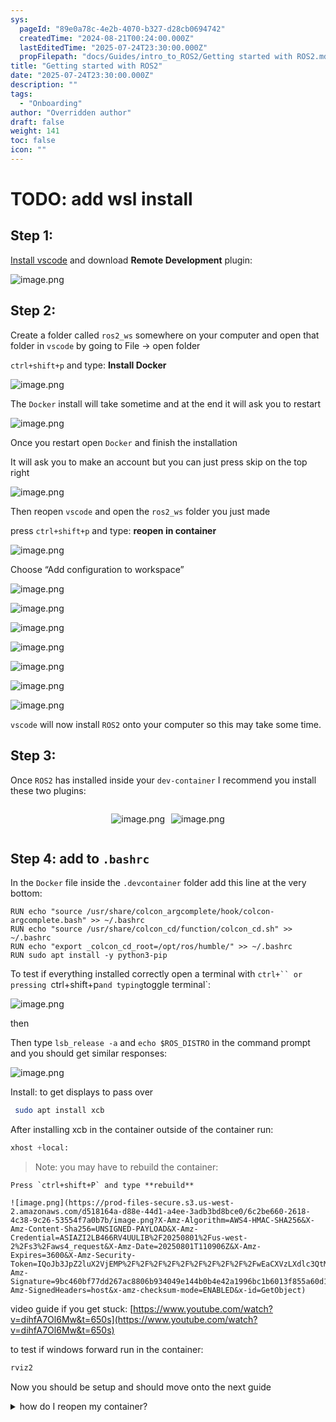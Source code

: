 ```yaml
---
sys:
  pageId: "89e0a78c-4e2b-4070-b327-d28cb0694742"
  createdTime: "2024-08-21T00:24:00.000Z"
  lastEditedTime: "2025-07-24T23:30:00.000Z"
  propFilepath: "docs/Guides/intro_to_ROS2/Getting started with ROS2.md"
title: "Getting started with ROS2"
date: "2025-07-24T23:30:00.000Z"
description: ""
tags:
  - "Onboarding"
author: "Overridden author"
draft: false
weight: 141
toc: false
icon: ""
---
```


# TODO: add wsl install

## Step 1:

[Install vscode](https://code.visualstudio.com/download) and download **Remote Development** plugin:

![image.png](https://prod-files-secure.s3.us-west-2.amazonaws.com/d518164a-d88e-44d1-a4ee-3adb3bd8bce0/efb52993-1881-4a40-b95e-6f020334f022/image.png?X-Amz-Algorithm=AWS4-HMAC-SHA256&X-Amz-Content-Sha256=UNSIGNED-PAYLOAD&X-Amz-Credential=ASIAZI2LB466RBX7P6YD%2F20250801%2Fus-west-2%2Fs3%2Faws4_request&X-Amz-Date=20250801T110858Z&X-Amz-Expires=3600&X-Amz-Security-Token=IQoJb3JpZ2luX2VjEMP%2F%2F%2F%2F%2F%2F%2F%2F%2F%2FwEaCXVzLXdlc3QtMiJHMEUCIQCxjn%2F7Ja08UZU7d56ErC1baHxUdIyiGDosCC%2Ftgb8prQIgKCndQ3anf1%2Fw1xbqgB0UlEYz%2FCUk7cab9ZVQkLF09kgqiAQI7P%2F%2F%2F%2F%2F%2F%2F%2F%2F%2FARAAGgw2Mzc0MjMxODM4MDUiDISViN3%2FWg6JtbeATCrcA7Wd8oNY9npCMtXzPQXYBMWZQKcC8IWaK7dnzwWOSSxjmaIt%2BJRbcpQ6hqjHFHqkiN%2B2rTEjghg3sfNz8DnxFBAIX3pxcU563j%2BPs8WfWpdY6j7aps%2BQfGS8ab3XNcTEHDnBvFqtvhd2WPtqYOJuXp5ws6L6XnyvbbyjK%2BpggaPGwSjHVrZlVDbMX9SqylvhmGYOw8YRhIZPotybnfYSomN5LeaQ6vw9cPiwkJhxMxaaGgqKxx8SPEoop6sqcprHjsERypWMafaC9bC8FJOBrEHdDzyRJVd399N8B3K%2FWyGXC0iNaaGEt4577Nx0SZ2MJMPGNsHfsjmfGOKcIFFt75uC4KtqfyaOejuBZZ335GAmL7OwaFR388QwPGcdpruOx0UdxYeno791trqLR6aIvY4XWtqfT8dKgCefwSpoXn3WteMF8d8RR3jdayU5yBV0yptpTn%2BsWW1OEEjoqkJxEwkEQkJkvt1UdqcswuP21DeU%2B%2BBWZ%2FjyyMb%2FldNRGHs0AjrJkf2aBzcosA5usE5hiUpyeZWqjv%2Fpk14s8dPwRTf9e4z6bZ4zPu4Fp9vzHO93qQkVFczHbKz%2F6A3UCxfPkfKdRaAoN5ayPhSRGtK00yXMZcGSMTWs4keAIsdkMIu2ssQGOqUBYNakQ77scVtxWbBUZspLW3Rct2ri%2BpnswC8xBocWXdLc4YmYB2Mw9DXb7vhkFInAFMPkNBpIYHlYe8b4bUaP%2FSB0j0I0c6xdBkRQAbuHoVowOHi8FpJsPC%2B5QtKVT3BQcgYApGjNqJ6iqwF0CbTN0nCrUl6qNVWZfWYoRibJsQTDci2Xscnrt3MO93nkAM7H3%2BzKXEcD8npOF3RrIL8uPBIK%2BbZK&X-Amz-Signature=972684e9569da1b8374c7f5d59f86869448792825d8ea6fd78f6d2f3edf8efcd&X-Amz-SignedHeaders=host&x-amz-checksum-mode=ENABLED&x-id=GetObject)

## Step 2:

Create a folder called `ros2_ws` somewhere on your computer and open that folder in `vscode` by going to File → open folder 

`ctrl+shift+p` and type: **Install Docker**

![image.png](https://prod-files-secure.s3.us-west-2.amazonaws.com/d518164a-d88e-44d1-a4ee-3adb3bd8bce0/2269dc0e-1cd5-47ff-bceb-c04ad9b2eab0/image.png?X-Amz-Algorithm=AWS4-HMAC-SHA256&X-Amz-Content-Sha256=UNSIGNED-PAYLOAD&X-Amz-Credential=ASIAZI2LB466RBX7P6YD%2F20250801%2Fus-west-2%2Fs3%2Faws4_request&X-Amz-Date=20250801T110858Z&X-Amz-Expires=3600&X-Amz-Security-Token=IQoJb3JpZ2luX2VjEMP%2F%2F%2F%2F%2F%2F%2F%2F%2F%2FwEaCXVzLXdlc3QtMiJHMEUCIQCxjn%2F7Ja08UZU7d56ErC1baHxUdIyiGDosCC%2Ftgb8prQIgKCndQ3anf1%2Fw1xbqgB0UlEYz%2FCUk7cab9ZVQkLF09kgqiAQI7P%2F%2F%2F%2F%2F%2F%2F%2F%2F%2FARAAGgw2Mzc0MjMxODM4MDUiDISViN3%2FWg6JtbeATCrcA7Wd8oNY9npCMtXzPQXYBMWZQKcC8IWaK7dnzwWOSSxjmaIt%2BJRbcpQ6hqjHFHqkiN%2B2rTEjghg3sfNz8DnxFBAIX3pxcU563j%2BPs8WfWpdY6j7aps%2BQfGS8ab3XNcTEHDnBvFqtvhd2WPtqYOJuXp5ws6L6XnyvbbyjK%2BpggaPGwSjHVrZlVDbMX9SqylvhmGYOw8YRhIZPotybnfYSomN5LeaQ6vw9cPiwkJhxMxaaGgqKxx8SPEoop6sqcprHjsERypWMafaC9bC8FJOBrEHdDzyRJVd399N8B3K%2FWyGXC0iNaaGEt4577Nx0SZ2MJMPGNsHfsjmfGOKcIFFt75uC4KtqfyaOejuBZZ335GAmL7OwaFR388QwPGcdpruOx0UdxYeno791trqLR6aIvY4XWtqfT8dKgCefwSpoXn3WteMF8d8RR3jdayU5yBV0yptpTn%2BsWW1OEEjoqkJxEwkEQkJkvt1UdqcswuP21DeU%2B%2BBWZ%2FjyyMb%2FldNRGHs0AjrJkf2aBzcosA5usE5hiUpyeZWqjv%2Fpk14s8dPwRTf9e4z6bZ4zPu4Fp9vzHO93qQkVFczHbKz%2F6A3UCxfPkfKdRaAoN5ayPhSRGtK00yXMZcGSMTWs4keAIsdkMIu2ssQGOqUBYNakQ77scVtxWbBUZspLW3Rct2ri%2BpnswC8xBocWXdLc4YmYB2Mw9DXb7vhkFInAFMPkNBpIYHlYe8b4bUaP%2FSB0j0I0c6xdBkRQAbuHoVowOHi8FpJsPC%2B5QtKVT3BQcgYApGjNqJ6iqwF0CbTN0nCrUl6qNVWZfWYoRibJsQTDci2Xscnrt3MO93nkAM7H3%2BzKXEcD8npOF3RrIL8uPBIK%2BbZK&X-Amz-Signature=7d912b7b36c14fe136a7632c28ca763504fb4275a0a36c0e30d2bffcff8f80b7&X-Amz-SignedHeaders=host&x-amz-checksum-mode=ENABLED&x-id=GetObject)

The `Docker` install will take sometime and at the end it will ask you to restart

![image.png](https://prod-files-secure.s3.us-west-2.amazonaws.com/d518164a-d88e-44d1-a4ee-3adb3bd8bce0/ed233f78-be33-4b1f-b89c-9c346c0e961e/image.png?X-Amz-Algorithm=AWS4-HMAC-SHA256&X-Amz-Content-Sha256=UNSIGNED-PAYLOAD&X-Amz-Credential=ASIAZI2LB466RBX7P6YD%2F20250801%2Fus-west-2%2Fs3%2Faws4_request&X-Amz-Date=20250801T110858Z&X-Amz-Expires=3600&X-Amz-Security-Token=IQoJb3JpZ2luX2VjEMP%2F%2F%2F%2F%2F%2F%2F%2F%2F%2FwEaCXVzLXdlc3QtMiJHMEUCIQCxjn%2F7Ja08UZU7d56ErC1baHxUdIyiGDosCC%2Ftgb8prQIgKCndQ3anf1%2Fw1xbqgB0UlEYz%2FCUk7cab9ZVQkLF09kgqiAQI7P%2F%2F%2F%2F%2F%2F%2F%2F%2F%2FARAAGgw2Mzc0MjMxODM4MDUiDISViN3%2FWg6JtbeATCrcA7Wd8oNY9npCMtXzPQXYBMWZQKcC8IWaK7dnzwWOSSxjmaIt%2BJRbcpQ6hqjHFHqkiN%2B2rTEjghg3sfNz8DnxFBAIX3pxcU563j%2BPs8WfWpdY6j7aps%2BQfGS8ab3XNcTEHDnBvFqtvhd2WPtqYOJuXp5ws6L6XnyvbbyjK%2BpggaPGwSjHVrZlVDbMX9SqylvhmGYOw8YRhIZPotybnfYSomN5LeaQ6vw9cPiwkJhxMxaaGgqKxx8SPEoop6sqcprHjsERypWMafaC9bC8FJOBrEHdDzyRJVd399N8B3K%2FWyGXC0iNaaGEt4577Nx0SZ2MJMPGNsHfsjmfGOKcIFFt75uC4KtqfyaOejuBZZ335GAmL7OwaFR388QwPGcdpruOx0UdxYeno791trqLR6aIvY4XWtqfT8dKgCefwSpoXn3WteMF8d8RR3jdayU5yBV0yptpTn%2BsWW1OEEjoqkJxEwkEQkJkvt1UdqcswuP21DeU%2B%2BBWZ%2FjyyMb%2FldNRGHs0AjrJkf2aBzcosA5usE5hiUpyeZWqjv%2Fpk14s8dPwRTf9e4z6bZ4zPu4Fp9vzHO93qQkVFczHbKz%2F6A3UCxfPkfKdRaAoN5ayPhSRGtK00yXMZcGSMTWs4keAIsdkMIu2ssQGOqUBYNakQ77scVtxWbBUZspLW3Rct2ri%2BpnswC8xBocWXdLc4YmYB2Mw9DXb7vhkFInAFMPkNBpIYHlYe8b4bUaP%2FSB0j0I0c6xdBkRQAbuHoVowOHi8FpJsPC%2B5QtKVT3BQcgYApGjNqJ6iqwF0CbTN0nCrUl6qNVWZfWYoRibJsQTDci2Xscnrt3MO93nkAM7H3%2BzKXEcD8npOF3RrIL8uPBIK%2BbZK&X-Amz-Signature=eff9d905bc2afd38000da245175d3da93cd62a2f2d162195bda00c80206cef7e&X-Amz-SignedHeaders=host&x-amz-checksum-mode=ENABLED&x-id=GetObject)

Once you restart open `Docker` and finish the installation

It will ask you to make an account but you can just press skip on the top right

![image.png](https://prod-files-secure.s3.us-west-2.amazonaws.com/d518164a-d88e-44d1-a4ee-3adb3bd8bce0/21010ad9-1659-4fd9-9f59-9932a09b2a3d/image.png?X-Amz-Algorithm=AWS4-HMAC-SHA256&X-Amz-Content-Sha256=UNSIGNED-PAYLOAD&X-Amz-Credential=ASIAZI2LB466RBX7P6YD%2F20250801%2Fus-west-2%2Fs3%2Faws4_request&X-Amz-Date=20250801T110858Z&X-Amz-Expires=3600&X-Amz-Security-Token=IQoJb3JpZ2luX2VjEMP%2F%2F%2F%2F%2F%2F%2F%2F%2F%2FwEaCXVzLXdlc3QtMiJHMEUCIQCxjn%2F7Ja08UZU7d56ErC1baHxUdIyiGDosCC%2Ftgb8prQIgKCndQ3anf1%2Fw1xbqgB0UlEYz%2FCUk7cab9ZVQkLF09kgqiAQI7P%2F%2F%2F%2F%2F%2F%2F%2F%2F%2FARAAGgw2Mzc0MjMxODM4MDUiDISViN3%2FWg6JtbeATCrcA7Wd8oNY9npCMtXzPQXYBMWZQKcC8IWaK7dnzwWOSSxjmaIt%2BJRbcpQ6hqjHFHqkiN%2B2rTEjghg3sfNz8DnxFBAIX3pxcU563j%2BPs8WfWpdY6j7aps%2BQfGS8ab3XNcTEHDnBvFqtvhd2WPtqYOJuXp5ws6L6XnyvbbyjK%2BpggaPGwSjHVrZlVDbMX9SqylvhmGYOw8YRhIZPotybnfYSomN5LeaQ6vw9cPiwkJhxMxaaGgqKxx8SPEoop6sqcprHjsERypWMafaC9bC8FJOBrEHdDzyRJVd399N8B3K%2FWyGXC0iNaaGEt4577Nx0SZ2MJMPGNsHfsjmfGOKcIFFt75uC4KtqfyaOejuBZZ335GAmL7OwaFR388QwPGcdpruOx0UdxYeno791trqLR6aIvY4XWtqfT8dKgCefwSpoXn3WteMF8d8RR3jdayU5yBV0yptpTn%2BsWW1OEEjoqkJxEwkEQkJkvt1UdqcswuP21DeU%2B%2BBWZ%2FjyyMb%2FldNRGHs0AjrJkf2aBzcosA5usE5hiUpyeZWqjv%2Fpk14s8dPwRTf9e4z6bZ4zPu4Fp9vzHO93qQkVFczHbKz%2F6A3UCxfPkfKdRaAoN5ayPhSRGtK00yXMZcGSMTWs4keAIsdkMIu2ssQGOqUBYNakQ77scVtxWbBUZspLW3Rct2ri%2BpnswC8xBocWXdLc4YmYB2Mw9DXb7vhkFInAFMPkNBpIYHlYe8b4bUaP%2FSB0j0I0c6xdBkRQAbuHoVowOHi8FpJsPC%2B5QtKVT3BQcgYApGjNqJ6iqwF0CbTN0nCrUl6qNVWZfWYoRibJsQTDci2Xscnrt3MO93nkAM7H3%2BzKXEcD8npOF3RrIL8uPBIK%2BbZK&X-Amz-Signature=0520d3a2d3a2778ff676109a0a7dc0917003bb02e691df22edd740bf4bdb1c60&X-Amz-SignedHeaders=host&x-amz-checksum-mode=ENABLED&x-id=GetObject)

Then reopen `vscode` and open the `ros2_ws` folder you just made

press `ctrl+shift+p` and type: **reopen in container**

![image.png](https://prod-files-secure.s3.us-west-2.amazonaws.com/d518164a-d88e-44d1-a4ee-3adb3bd8bce0/4e93b8c2-41ad-488c-8095-c74205196118/image.png?X-Amz-Algorithm=AWS4-HMAC-SHA256&X-Amz-Content-Sha256=UNSIGNED-PAYLOAD&X-Amz-Credential=ASIAZI2LB466RBX7P6YD%2F20250801%2Fus-west-2%2Fs3%2Faws4_request&X-Amz-Date=20250801T110858Z&X-Amz-Expires=3600&X-Amz-Security-Token=IQoJb3JpZ2luX2VjEMP%2F%2F%2F%2F%2F%2F%2F%2F%2F%2FwEaCXVzLXdlc3QtMiJHMEUCIQCxjn%2F7Ja08UZU7d56ErC1baHxUdIyiGDosCC%2Ftgb8prQIgKCndQ3anf1%2Fw1xbqgB0UlEYz%2FCUk7cab9ZVQkLF09kgqiAQI7P%2F%2F%2F%2F%2F%2F%2F%2F%2F%2FARAAGgw2Mzc0MjMxODM4MDUiDISViN3%2FWg6JtbeATCrcA7Wd8oNY9npCMtXzPQXYBMWZQKcC8IWaK7dnzwWOSSxjmaIt%2BJRbcpQ6hqjHFHqkiN%2B2rTEjghg3sfNz8DnxFBAIX3pxcU563j%2BPs8WfWpdY6j7aps%2BQfGS8ab3XNcTEHDnBvFqtvhd2WPtqYOJuXp5ws6L6XnyvbbyjK%2BpggaPGwSjHVrZlVDbMX9SqylvhmGYOw8YRhIZPotybnfYSomN5LeaQ6vw9cPiwkJhxMxaaGgqKxx8SPEoop6sqcprHjsERypWMafaC9bC8FJOBrEHdDzyRJVd399N8B3K%2FWyGXC0iNaaGEt4577Nx0SZ2MJMPGNsHfsjmfGOKcIFFt75uC4KtqfyaOejuBZZ335GAmL7OwaFR388QwPGcdpruOx0UdxYeno791trqLR6aIvY4XWtqfT8dKgCefwSpoXn3WteMF8d8RR3jdayU5yBV0yptpTn%2BsWW1OEEjoqkJxEwkEQkJkvt1UdqcswuP21DeU%2B%2BBWZ%2FjyyMb%2FldNRGHs0AjrJkf2aBzcosA5usE5hiUpyeZWqjv%2Fpk14s8dPwRTf9e4z6bZ4zPu4Fp9vzHO93qQkVFczHbKz%2F6A3UCxfPkfKdRaAoN5ayPhSRGtK00yXMZcGSMTWs4keAIsdkMIu2ssQGOqUBYNakQ77scVtxWbBUZspLW3Rct2ri%2BpnswC8xBocWXdLc4YmYB2Mw9DXb7vhkFInAFMPkNBpIYHlYe8b4bUaP%2FSB0j0I0c6xdBkRQAbuHoVowOHi8FpJsPC%2B5QtKVT3BQcgYApGjNqJ6iqwF0CbTN0nCrUl6qNVWZfWYoRibJsQTDci2Xscnrt3MO93nkAM7H3%2BzKXEcD8npOF3RrIL8uPBIK%2BbZK&X-Amz-Signature=48e5a70b24d98d10add2961f398f7ace13c64d905da3ff08a4dbcb3ac1d8a550&X-Amz-SignedHeaders=host&x-amz-checksum-mode=ENABLED&x-id=GetObject)

Choose “Add configuration to workspace”

![image.png](https://prod-files-secure.s3.us-west-2.amazonaws.com/d518164a-d88e-44d1-a4ee-3adb3bd8bce0/9560b282-5060-4989-ba37-97e7b2c22476/image.png?X-Amz-Algorithm=AWS4-HMAC-SHA256&X-Amz-Content-Sha256=UNSIGNED-PAYLOAD&X-Amz-Credential=ASIAZI2LB466RBX7P6YD%2F20250801%2Fus-west-2%2Fs3%2Faws4_request&X-Amz-Date=20250801T110858Z&X-Amz-Expires=3600&X-Amz-Security-Token=IQoJb3JpZ2luX2VjEMP%2F%2F%2F%2F%2F%2F%2F%2F%2F%2FwEaCXVzLXdlc3QtMiJHMEUCIQCxjn%2F7Ja08UZU7d56ErC1baHxUdIyiGDosCC%2Ftgb8prQIgKCndQ3anf1%2Fw1xbqgB0UlEYz%2FCUk7cab9ZVQkLF09kgqiAQI7P%2F%2F%2F%2F%2F%2F%2F%2F%2F%2FARAAGgw2Mzc0MjMxODM4MDUiDISViN3%2FWg6JtbeATCrcA7Wd8oNY9npCMtXzPQXYBMWZQKcC8IWaK7dnzwWOSSxjmaIt%2BJRbcpQ6hqjHFHqkiN%2B2rTEjghg3sfNz8DnxFBAIX3pxcU563j%2BPs8WfWpdY6j7aps%2BQfGS8ab3XNcTEHDnBvFqtvhd2WPtqYOJuXp5ws6L6XnyvbbyjK%2BpggaPGwSjHVrZlVDbMX9SqylvhmGYOw8YRhIZPotybnfYSomN5LeaQ6vw9cPiwkJhxMxaaGgqKxx8SPEoop6sqcprHjsERypWMafaC9bC8FJOBrEHdDzyRJVd399N8B3K%2FWyGXC0iNaaGEt4577Nx0SZ2MJMPGNsHfsjmfGOKcIFFt75uC4KtqfyaOejuBZZ335GAmL7OwaFR388QwPGcdpruOx0UdxYeno791trqLR6aIvY4XWtqfT8dKgCefwSpoXn3WteMF8d8RR3jdayU5yBV0yptpTn%2BsWW1OEEjoqkJxEwkEQkJkvt1UdqcswuP21DeU%2B%2BBWZ%2FjyyMb%2FldNRGHs0AjrJkf2aBzcosA5usE5hiUpyeZWqjv%2Fpk14s8dPwRTf9e4z6bZ4zPu4Fp9vzHO93qQkVFczHbKz%2F6A3UCxfPkfKdRaAoN5ayPhSRGtK00yXMZcGSMTWs4keAIsdkMIu2ssQGOqUBYNakQ77scVtxWbBUZspLW3Rct2ri%2BpnswC8xBocWXdLc4YmYB2Mw9DXb7vhkFInAFMPkNBpIYHlYe8b4bUaP%2FSB0j0I0c6xdBkRQAbuHoVowOHi8FpJsPC%2B5QtKVT3BQcgYApGjNqJ6iqwF0CbTN0nCrUl6qNVWZfWYoRibJsQTDci2Xscnrt3MO93nkAM7H3%2BzKXEcD8npOF3RrIL8uPBIK%2BbZK&X-Amz-Signature=e76219ee38a2da94e6e5b5e940cdf3bf83323ab7364c4a122b6efbec5b5637b6&X-Amz-SignedHeaders=host&x-amz-checksum-mode=ENABLED&x-id=GetObject)

![image.png](https://prod-files-secure.s3.us-west-2.amazonaws.com/d518164a-d88e-44d1-a4ee-3adb3bd8bce0/2ee63f81-886b-48e8-a553-dc6e5eac99e4/image.png?X-Amz-Algorithm=AWS4-HMAC-SHA256&X-Amz-Content-Sha256=UNSIGNED-PAYLOAD&X-Amz-Credential=ASIAZI2LB466RBX7P6YD%2F20250801%2Fus-west-2%2Fs3%2Faws4_request&X-Amz-Date=20250801T110858Z&X-Amz-Expires=3600&X-Amz-Security-Token=IQoJb3JpZ2luX2VjEMP%2F%2F%2F%2F%2F%2F%2F%2F%2F%2FwEaCXVzLXdlc3QtMiJHMEUCIQCxjn%2F7Ja08UZU7d56ErC1baHxUdIyiGDosCC%2Ftgb8prQIgKCndQ3anf1%2Fw1xbqgB0UlEYz%2FCUk7cab9ZVQkLF09kgqiAQI7P%2F%2F%2F%2F%2F%2F%2F%2F%2F%2FARAAGgw2Mzc0MjMxODM4MDUiDISViN3%2FWg6JtbeATCrcA7Wd8oNY9npCMtXzPQXYBMWZQKcC8IWaK7dnzwWOSSxjmaIt%2BJRbcpQ6hqjHFHqkiN%2B2rTEjghg3sfNz8DnxFBAIX3pxcU563j%2BPs8WfWpdY6j7aps%2BQfGS8ab3XNcTEHDnBvFqtvhd2WPtqYOJuXp5ws6L6XnyvbbyjK%2BpggaPGwSjHVrZlVDbMX9SqylvhmGYOw8YRhIZPotybnfYSomN5LeaQ6vw9cPiwkJhxMxaaGgqKxx8SPEoop6sqcprHjsERypWMafaC9bC8FJOBrEHdDzyRJVd399N8B3K%2FWyGXC0iNaaGEt4577Nx0SZ2MJMPGNsHfsjmfGOKcIFFt75uC4KtqfyaOejuBZZ335GAmL7OwaFR388QwPGcdpruOx0UdxYeno791trqLR6aIvY4XWtqfT8dKgCefwSpoXn3WteMF8d8RR3jdayU5yBV0yptpTn%2BsWW1OEEjoqkJxEwkEQkJkvt1UdqcswuP21DeU%2B%2BBWZ%2FjyyMb%2FldNRGHs0AjrJkf2aBzcosA5usE5hiUpyeZWqjv%2Fpk14s8dPwRTf9e4z6bZ4zPu4Fp9vzHO93qQkVFczHbKz%2F6A3UCxfPkfKdRaAoN5ayPhSRGtK00yXMZcGSMTWs4keAIsdkMIu2ssQGOqUBYNakQ77scVtxWbBUZspLW3Rct2ri%2BpnswC8xBocWXdLc4YmYB2Mw9DXb7vhkFInAFMPkNBpIYHlYe8b4bUaP%2FSB0j0I0c6xdBkRQAbuHoVowOHi8FpJsPC%2B5QtKVT3BQcgYApGjNqJ6iqwF0CbTN0nCrUl6qNVWZfWYoRibJsQTDci2Xscnrt3MO93nkAM7H3%2BzKXEcD8npOF3RrIL8uPBIK%2BbZK&X-Amz-Signature=18981a877e2fa6dc1b2ec890eb38f36a271e70e45815f0e598ac6ba7c00052fa&X-Amz-SignedHeaders=host&x-amz-checksum-mode=ENABLED&x-id=GetObject)

![image.png](https://prod-files-secure.s3.us-west-2.amazonaws.com/d518164a-d88e-44d1-a4ee-3adb3bd8bce0/e0fd626c-c8b6-4b2c-95d1-fa4c26514504/image.png?X-Amz-Algorithm=AWS4-HMAC-SHA256&X-Amz-Content-Sha256=UNSIGNED-PAYLOAD&X-Amz-Credential=ASIAZI2LB466RBX7P6YD%2F20250801%2Fus-west-2%2Fs3%2Faws4_request&X-Amz-Date=20250801T110858Z&X-Amz-Expires=3600&X-Amz-Security-Token=IQoJb3JpZ2luX2VjEMP%2F%2F%2F%2F%2F%2F%2F%2F%2F%2FwEaCXVzLXdlc3QtMiJHMEUCIQCxjn%2F7Ja08UZU7d56ErC1baHxUdIyiGDosCC%2Ftgb8prQIgKCndQ3anf1%2Fw1xbqgB0UlEYz%2FCUk7cab9ZVQkLF09kgqiAQI7P%2F%2F%2F%2F%2F%2F%2F%2F%2F%2FARAAGgw2Mzc0MjMxODM4MDUiDISViN3%2FWg6JtbeATCrcA7Wd8oNY9npCMtXzPQXYBMWZQKcC8IWaK7dnzwWOSSxjmaIt%2BJRbcpQ6hqjHFHqkiN%2B2rTEjghg3sfNz8DnxFBAIX3pxcU563j%2BPs8WfWpdY6j7aps%2BQfGS8ab3XNcTEHDnBvFqtvhd2WPtqYOJuXp5ws6L6XnyvbbyjK%2BpggaPGwSjHVrZlVDbMX9SqylvhmGYOw8YRhIZPotybnfYSomN5LeaQ6vw9cPiwkJhxMxaaGgqKxx8SPEoop6sqcprHjsERypWMafaC9bC8FJOBrEHdDzyRJVd399N8B3K%2FWyGXC0iNaaGEt4577Nx0SZ2MJMPGNsHfsjmfGOKcIFFt75uC4KtqfyaOejuBZZ335GAmL7OwaFR388QwPGcdpruOx0UdxYeno791trqLR6aIvY4XWtqfT8dKgCefwSpoXn3WteMF8d8RR3jdayU5yBV0yptpTn%2BsWW1OEEjoqkJxEwkEQkJkvt1UdqcswuP21DeU%2B%2BBWZ%2FjyyMb%2FldNRGHs0AjrJkf2aBzcosA5usE5hiUpyeZWqjv%2Fpk14s8dPwRTf9e4z6bZ4zPu4Fp9vzHO93qQkVFczHbKz%2F6A3UCxfPkfKdRaAoN5ayPhSRGtK00yXMZcGSMTWs4keAIsdkMIu2ssQGOqUBYNakQ77scVtxWbBUZspLW3Rct2ri%2BpnswC8xBocWXdLc4YmYB2Mw9DXb7vhkFInAFMPkNBpIYHlYe8b4bUaP%2FSB0j0I0c6xdBkRQAbuHoVowOHi8FpJsPC%2B5QtKVT3BQcgYApGjNqJ6iqwF0CbTN0nCrUl6qNVWZfWYoRibJsQTDci2Xscnrt3MO93nkAM7H3%2BzKXEcD8npOF3RrIL8uPBIK%2BbZK&X-Amz-Signature=06cbc2986a6c562402b3c5a29e3d61047a534827324b7f3f3bc35aefdafa3c56&X-Amz-SignedHeaders=host&x-amz-checksum-mode=ENABLED&x-id=GetObject)

![image.png](https://prod-files-secure.s3.us-west-2.amazonaws.com/d518164a-d88e-44d1-a4ee-3adb3bd8bce0/a2e13f50-d2ab-4719-a4c2-7ced634bfc9d/image.png?X-Amz-Algorithm=AWS4-HMAC-SHA256&X-Amz-Content-Sha256=UNSIGNED-PAYLOAD&X-Amz-Credential=ASIAZI2LB466RBX7P6YD%2F20250801%2Fus-west-2%2Fs3%2Faws4_request&X-Amz-Date=20250801T110858Z&X-Amz-Expires=3600&X-Amz-Security-Token=IQoJb3JpZ2luX2VjEMP%2F%2F%2F%2F%2F%2F%2F%2F%2F%2FwEaCXVzLXdlc3QtMiJHMEUCIQCxjn%2F7Ja08UZU7d56ErC1baHxUdIyiGDosCC%2Ftgb8prQIgKCndQ3anf1%2Fw1xbqgB0UlEYz%2FCUk7cab9ZVQkLF09kgqiAQI7P%2F%2F%2F%2F%2F%2F%2F%2F%2F%2FARAAGgw2Mzc0MjMxODM4MDUiDISViN3%2FWg6JtbeATCrcA7Wd8oNY9npCMtXzPQXYBMWZQKcC8IWaK7dnzwWOSSxjmaIt%2BJRbcpQ6hqjHFHqkiN%2B2rTEjghg3sfNz8DnxFBAIX3pxcU563j%2BPs8WfWpdY6j7aps%2BQfGS8ab3XNcTEHDnBvFqtvhd2WPtqYOJuXp5ws6L6XnyvbbyjK%2BpggaPGwSjHVrZlVDbMX9SqylvhmGYOw8YRhIZPotybnfYSomN5LeaQ6vw9cPiwkJhxMxaaGgqKxx8SPEoop6sqcprHjsERypWMafaC9bC8FJOBrEHdDzyRJVd399N8B3K%2FWyGXC0iNaaGEt4577Nx0SZ2MJMPGNsHfsjmfGOKcIFFt75uC4KtqfyaOejuBZZ335GAmL7OwaFR388QwPGcdpruOx0UdxYeno791trqLR6aIvY4XWtqfT8dKgCefwSpoXn3WteMF8d8RR3jdayU5yBV0yptpTn%2BsWW1OEEjoqkJxEwkEQkJkvt1UdqcswuP21DeU%2B%2BBWZ%2FjyyMb%2FldNRGHs0AjrJkf2aBzcosA5usE5hiUpyeZWqjv%2Fpk14s8dPwRTf9e4z6bZ4zPu4Fp9vzHO93qQkVFczHbKz%2F6A3UCxfPkfKdRaAoN5ayPhSRGtK00yXMZcGSMTWs4keAIsdkMIu2ssQGOqUBYNakQ77scVtxWbBUZspLW3Rct2ri%2BpnswC8xBocWXdLc4YmYB2Mw9DXb7vhkFInAFMPkNBpIYHlYe8b4bUaP%2FSB0j0I0c6xdBkRQAbuHoVowOHi8FpJsPC%2B5QtKVT3BQcgYApGjNqJ6iqwF0CbTN0nCrUl6qNVWZfWYoRibJsQTDci2Xscnrt3MO93nkAM7H3%2BzKXEcD8npOF3RrIL8uPBIK%2BbZK&X-Amz-Signature=99194132378f9a3f5b69fec9fa46b1478d441b96958fc6fa2109c29183a82d91&X-Amz-SignedHeaders=host&x-amz-checksum-mode=ENABLED&x-id=GetObject)

![image.png](https://prod-files-secure.s3.us-west-2.amazonaws.com/d518164a-d88e-44d1-a4ee-3adb3bd8bce0/6cc478ad-aaba-4bf7-9fcc-403277ab896c/image.png?X-Amz-Algorithm=AWS4-HMAC-SHA256&X-Amz-Content-Sha256=UNSIGNED-PAYLOAD&X-Amz-Credential=ASIAZI2LB466RBX7P6YD%2F20250801%2Fus-west-2%2Fs3%2Faws4_request&X-Amz-Date=20250801T110858Z&X-Amz-Expires=3600&X-Amz-Security-Token=IQoJb3JpZ2luX2VjEMP%2F%2F%2F%2F%2F%2F%2F%2F%2F%2FwEaCXVzLXdlc3QtMiJHMEUCIQCxjn%2F7Ja08UZU7d56ErC1baHxUdIyiGDosCC%2Ftgb8prQIgKCndQ3anf1%2Fw1xbqgB0UlEYz%2FCUk7cab9ZVQkLF09kgqiAQI7P%2F%2F%2F%2F%2F%2F%2F%2F%2F%2FARAAGgw2Mzc0MjMxODM4MDUiDISViN3%2FWg6JtbeATCrcA7Wd8oNY9npCMtXzPQXYBMWZQKcC8IWaK7dnzwWOSSxjmaIt%2BJRbcpQ6hqjHFHqkiN%2B2rTEjghg3sfNz8DnxFBAIX3pxcU563j%2BPs8WfWpdY6j7aps%2BQfGS8ab3XNcTEHDnBvFqtvhd2WPtqYOJuXp5ws6L6XnyvbbyjK%2BpggaPGwSjHVrZlVDbMX9SqylvhmGYOw8YRhIZPotybnfYSomN5LeaQ6vw9cPiwkJhxMxaaGgqKxx8SPEoop6sqcprHjsERypWMafaC9bC8FJOBrEHdDzyRJVd399N8B3K%2FWyGXC0iNaaGEt4577Nx0SZ2MJMPGNsHfsjmfGOKcIFFt75uC4KtqfyaOejuBZZ335GAmL7OwaFR388QwPGcdpruOx0UdxYeno791trqLR6aIvY4XWtqfT8dKgCefwSpoXn3WteMF8d8RR3jdayU5yBV0yptpTn%2BsWW1OEEjoqkJxEwkEQkJkvt1UdqcswuP21DeU%2B%2BBWZ%2FjyyMb%2FldNRGHs0AjrJkf2aBzcosA5usE5hiUpyeZWqjv%2Fpk14s8dPwRTf9e4z6bZ4zPu4Fp9vzHO93qQkVFczHbKz%2F6A3UCxfPkfKdRaAoN5ayPhSRGtK00yXMZcGSMTWs4keAIsdkMIu2ssQGOqUBYNakQ77scVtxWbBUZspLW3Rct2ri%2BpnswC8xBocWXdLc4YmYB2Mw9DXb7vhkFInAFMPkNBpIYHlYe8b4bUaP%2FSB0j0I0c6xdBkRQAbuHoVowOHi8FpJsPC%2B5QtKVT3BQcgYApGjNqJ6iqwF0CbTN0nCrUl6qNVWZfWYoRibJsQTDci2Xscnrt3MO93nkAM7H3%2BzKXEcD8npOF3RrIL8uPBIK%2BbZK&X-Amz-Signature=1d5abc267adc84b418a4fc793299aa3fe2941d2c6e9e8cf461e3dbfb9a03340f&X-Amz-SignedHeaders=host&x-amz-checksum-mode=ENABLED&x-id=GetObject)

![image.png](https://prod-files-secure.s3.us-west-2.amazonaws.com/d518164a-d88e-44d1-a4ee-3adb3bd8bce0/53255b28-f75e-430f-b9e3-c0ac8577e42b/image.png?X-Amz-Algorithm=AWS4-HMAC-SHA256&X-Amz-Content-Sha256=UNSIGNED-PAYLOAD&X-Amz-Credential=ASIAZI2LB466RBX7P6YD%2F20250801%2Fus-west-2%2Fs3%2Faws4_request&X-Amz-Date=20250801T110858Z&X-Amz-Expires=3600&X-Amz-Security-Token=IQoJb3JpZ2luX2VjEMP%2F%2F%2F%2F%2F%2F%2F%2F%2F%2FwEaCXVzLXdlc3QtMiJHMEUCIQCxjn%2F7Ja08UZU7d56ErC1baHxUdIyiGDosCC%2Ftgb8prQIgKCndQ3anf1%2Fw1xbqgB0UlEYz%2FCUk7cab9ZVQkLF09kgqiAQI7P%2F%2F%2F%2F%2F%2F%2F%2F%2F%2FARAAGgw2Mzc0MjMxODM4MDUiDISViN3%2FWg6JtbeATCrcA7Wd8oNY9npCMtXzPQXYBMWZQKcC8IWaK7dnzwWOSSxjmaIt%2BJRbcpQ6hqjHFHqkiN%2B2rTEjghg3sfNz8DnxFBAIX3pxcU563j%2BPs8WfWpdY6j7aps%2BQfGS8ab3XNcTEHDnBvFqtvhd2WPtqYOJuXp5ws6L6XnyvbbyjK%2BpggaPGwSjHVrZlVDbMX9SqylvhmGYOw8YRhIZPotybnfYSomN5LeaQ6vw9cPiwkJhxMxaaGgqKxx8SPEoop6sqcprHjsERypWMafaC9bC8FJOBrEHdDzyRJVd399N8B3K%2FWyGXC0iNaaGEt4577Nx0SZ2MJMPGNsHfsjmfGOKcIFFt75uC4KtqfyaOejuBZZ335GAmL7OwaFR388QwPGcdpruOx0UdxYeno791trqLR6aIvY4XWtqfT8dKgCefwSpoXn3WteMF8d8RR3jdayU5yBV0yptpTn%2BsWW1OEEjoqkJxEwkEQkJkvt1UdqcswuP21DeU%2B%2BBWZ%2FjyyMb%2FldNRGHs0AjrJkf2aBzcosA5usE5hiUpyeZWqjv%2Fpk14s8dPwRTf9e4z6bZ4zPu4Fp9vzHO93qQkVFczHbKz%2F6A3UCxfPkfKdRaAoN5ayPhSRGtK00yXMZcGSMTWs4keAIsdkMIu2ssQGOqUBYNakQ77scVtxWbBUZspLW3Rct2ri%2BpnswC8xBocWXdLc4YmYB2Mw9DXb7vhkFInAFMPkNBpIYHlYe8b4bUaP%2FSB0j0I0c6xdBkRQAbuHoVowOHi8FpJsPC%2B5QtKVT3BQcgYApGjNqJ6iqwF0CbTN0nCrUl6qNVWZfWYoRibJsQTDci2Xscnrt3MO93nkAM7H3%2BzKXEcD8npOF3RrIL8uPBIK%2BbZK&X-Amz-Signature=a1059503a6bb866430f8bec38fe3ffafcf66e8f8c4bd17534d22dddc8ca2042c&X-Amz-SignedHeaders=host&x-amz-checksum-mode=ENABLED&x-id=GetObject)

![image.png](https://prod-files-secure.s3.us-west-2.amazonaws.com/d518164a-d88e-44d1-a4ee-3adb3bd8bce0/7c562767-5af9-4ffb-97d1-327bcdf4ee00/image.png?X-Amz-Algorithm=AWS4-HMAC-SHA256&X-Amz-Content-Sha256=UNSIGNED-PAYLOAD&X-Amz-Credential=ASIAZI2LB466RBX7P6YD%2F20250801%2Fus-west-2%2Fs3%2Faws4_request&X-Amz-Date=20250801T110858Z&X-Amz-Expires=3600&X-Amz-Security-Token=IQoJb3JpZ2luX2VjEMP%2F%2F%2F%2F%2F%2F%2F%2F%2F%2FwEaCXVzLXdlc3QtMiJHMEUCIQCxjn%2F7Ja08UZU7d56ErC1baHxUdIyiGDosCC%2Ftgb8prQIgKCndQ3anf1%2Fw1xbqgB0UlEYz%2FCUk7cab9ZVQkLF09kgqiAQI7P%2F%2F%2F%2F%2F%2F%2F%2F%2F%2FARAAGgw2Mzc0MjMxODM4MDUiDISViN3%2FWg6JtbeATCrcA7Wd8oNY9npCMtXzPQXYBMWZQKcC8IWaK7dnzwWOSSxjmaIt%2BJRbcpQ6hqjHFHqkiN%2B2rTEjghg3sfNz8DnxFBAIX3pxcU563j%2BPs8WfWpdY6j7aps%2BQfGS8ab3XNcTEHDnBvFqtvhd2WPtqYOJuXp5ws6L6XnyvbbyjK%2BpggaPGwSjHVrZlVDbMX9SqylvhmGYOw8YRhIZPotybnfYSomN5LeaQ6vw9cPiwkJhxMxaaGgqKxx8SPEoop6sqcprHjsERypWMafaC9bC8FJOBrEHdDzyRJVd399N8B3K%2FWyGXC0iNaaGEt4577Nx0SZ2MJMPGNsHfsjmfGOKcIFFt75uC4KtqfyaOejuBZZ335GAmL7OwaFR388QwPGcdpruOx0UdxYeno791trqLR6aIvY4XWtqfT8dKgCefwSpoXn3WteMF8d8RR3jdayU5yBV0yptpTn%2BsWW1OEEjoqkJxEwkEQkJkvt1UdqcswuP21DeU%2B%2BBWZ%2FjyyMb%2FldNRGHs0AjrJkf2aBzcosA5usE5hiUpyeZWqjv%2Fpk14s8dPwRTf9e4z6bZ4zPu4Fp9vzHO93qQkVFczHbKz%2F6A3UCxfPkfKdRaAoN5ayPhSRGtK00yXMZcGSMTWs4keAIsdkMIu2ssQGOqUBYNakQ77scVtxWbBUZspLW3Rct2ri%2BpnswC8xBocWXdLc4YmYB2Mw9DXb7vhkFInAFMPkNBpIYHlYe8b4bUaP%2FSB0j0I0c6xdBkRQAbuHoVowOHi8FpJsPC%2B5QtKVT3BQcgYApGjNqJ6iqwF0CbTN0nCrUl6qNVWZfWYoRibJsQTDci2Xscnrt3MO93nkAM7H3%2BzKXEcD8npOF3RrIL8uPBIK%2BbZK&X-Amz-Signature=58cd4f00ffc96788946bc1f6712601296f9ee285a86147846cbed89e6789f097&X-Amz-SignedHeaders=host&x-amz-checksum-mode=ENABLED&x-id=GetObject)

`vscode` will now install `ROS2` onto your computer so this may take some time.

## Step 3:

Once `ROS2` has installed inside your `dev-container` I recommend you install these two plugins:

<div style="display: flex;flex-direction: row; column-gap:10px; max-width: 630px;justify-content: center;">
<div>

![image.png](https://prod-files-secure.s3.us-west-2.amazonaws.com/d518164a-d88e-44d1-a4ee-3adb3bd8bce0/3fc3d550-5a54-4ba1-ba6b-faa01cdb7369/image.png?X-Amz-Algorithm=AWS4-HMAC-SHA256&X-Amz-Content-Sha256=UNSIGNED-PAYLOAD&X-Amz-Credential=ASIAZI2LB466TXLJJK5N%2F20250801%2Fus-west-2%2Fs3%2Faws4_request&X-Amz-Date=20250801T110904Z&X-Amz-Expires=3600&X-Amz-Security-Token=IQoJb3JpZ2luX2VjEMP%2F%2F%2F%2F%2F%2F%2F%2F%2F%2FwEaCXVzLXdlc3QtMiJHMEUCIAI1rfvbuLQm872Hi0gQLchl3%2FliZh7oBnl6zsx4yrHEAiEA8wlA2lzpsiQ4LpqDGeiln1BXBQ%2B%2BEO1t3ote3yZlTU4qiAQI7P%2F%2F%2F%2F%2F%2F%2F%2F%2F%2FARAAGgw2Mzc0MjMxODM4MDUiDFlH31RtC3y21tUfByrcA4nHxmbGDEApzIos%2FpK0eBfu0wmceTDGKoxuXRMpe0AZrFHdvLAkBUwdVcr3WzKdSqcIY8BFyqOLHFfyNNSRogN%2Fmj74X5hgzwI%2B7Y6l9kSSdaV0mYaA64liVARDGwcxfwcuEKX8OkzNWyoix%2B8sb3bOq0t61MR4AIeiQVjzRKw1izmoCWCiYPmEYUt3D44Qckdsuj2BpJP7FTXhZOajl1BC2nCfLDjAe%2BdTqAEbE0EoqWq2oOKU4DiuqbxWwx8cF5K%2B0iAQ2TQmvvaCxQNSTW98ZFdiLJPa07u6SdI60osUulpcQ0nKysklsUq7%2FAc8ysqyiyQTpTaW0L7ULMZrB0wG9Idxdf7R81nNPfQn8jbYYEE84w1UWb6gOB%2F%2F5P82UO2t5Nh%2FlwyjYRNi5OwbB%2F4ziNvvYL2q26ZTqZPJAgRUU9w3m7oWuCIYy1sGVnnHVPTkRAaPWZZAQnh0rfAEnjIcFtFYqjmbM8YQwa7JCRDM4VqIKqTj3VufTwJkdebDCNEm9cTpooTXMt76nbc4N3%2BPxU81XtJj2oKJBsXNIB5BL%2Bc4OJ3Vh82T%2BJbqQtUsZyNTO8Mnggej8E7TEGa7HzqIV0q1fFr0TYbrP2pf8KhSGWmGm01ON5i9eJ%2FNMIO2ssQGOqUBimEzEZRwdeAdD6%2FiaEBvuuX59qmqWNpZxarxLSjFQtkkOnYNJ%2BG2UOwb5XmRujedXptrkVQWo9m1mYKoJmbMDZGXIUIoF2QDEDsH%2BDU6C99CRMUVZHHdcFua%2FAK4U%2BVR6jCxvgWKUyrEEuewnCoFxjAGfO6EsaHxJ5X7imATJW5qOk0av2WDL%2B2aLwuOdmQ4C9Mrmpf4JnuUHKfSt%2BT13f0M4UPF&X-Amz-Signature=a142b1023eb535bd798604684fc34397659e680bb89459e3b28d1f5b7747454f&X-Amz-SignedHeaders=host&x-amz-checksum-mode=ENABLED&x-id=GetObject)

</div>
<div>

![image.png](https://prod-files-secure.s3.us-west-2.amazonaws.com/d518164a-d88e-44d1-a4ee-3adb3bd8bce0/d994cc66-13c2-4093-a5a3-f84cf4601a82/image.png?X-Amz-Algorithm=AWS4-HMAC-SHA256&X-Amz-Content-Sha256=UNSIGNED-PAYLOAD&X-Amz-Credential=ASIAZI2LB466X5F5OH76%2F20250801%2Fus-west-2%2Fs3%2Faws4_request&X-Amz-Date=20250801T110905Z&X-Amz-Expires=3600&X-Amz-Security-Token=IQoJb3JpZ2luX2VjEMP%2F%2F%2F%2F%2F%2F%2F%2F%2F%2FwEaCXVzLXdlc3QtMiJHMEUCIQCQZyohku27WBJWvUdlCw4WLBw2o1cdZX8hhx3IvAzAZwIgd9z5GOqxmJLuhoJxFLPsF6O7Af37LsHYR0y5yy3ldQ4qiAQI7P%2F%2F%2F%2F%2F%2F%2F%2F%2F%2FARAAGgw2Mzc0MjMxODM4MDUiDCL%2B4Zo7Q5Ubiz%2FLjSrcA1PGgg0Y5rzxOC4FR5vT4Qir2sMpvNF%2FK7mRRm%2BBC4Y1dS9WugE5yY%2Fi%2FTEu3ulJVkH6eW2B1tvFn3HYFmn1U5dDzNSg8FYNFwiRZvAvnnx284BsOW0Y7nY9Y3OE3hq0FZuurBY3vh0ejTISR9YRGM6KwU599o8aOomZyghlUrVerpaNg6M6rDlPbnMZJL4ARCsht82HdPpG43J6zGFNaq0xzU%2FImHblMDLcFNgPZz52T5QR%2F5urwf%2FnHHA0moHYK7fMrWfltB6lzqrSIkT7%2FgASZ3GFaN31rzfwtv6q3%2Be%2Bz6%2FYEezFfg7C%2FNFbAVPKH97dDhcdcrRjoPSqb%2B3Q%2BJLE%2FNJEajXL7apCprI5W3f9T%2Fyr7%2BVbrURyEANmy947wzUD9vsmbLiLQtFOoJmCujSY3NB%2BduGFajMLMcGkXWmlmzXsH3VeyHSV%2B7%2B13afq4N8jfyFsHjBdDI8Ttq6qsggyTTPyc%2BCiOZJeuKfCU6SKMF1G8pR94RS%2FsulNUIUiKkaS8rm3qAOPjgtytTQ3C%2F1TzgCmysS7Ffr1ym98P87L9GsfQ0DppfRbvksNwNYZAZK%2BRfDRuLN%2F4pklOyB6nxM21ndE4tRZZsWhz3OQaxiAH8c557ZmhGLLUVt4MIW2ssQGOqUBOfHUUuoyORA3a99GmuHuPtLnqpIr1c4P6hWsOwOlOAlXNIkRYv59ooLI57N9lMmu%2Bp8TUU9ivnLcF16VEXFrinr%2B0y8LfHZ02ItXrdUMmm9oBRshUNsiNtngNVVFCcILR4%2FYqt8u2w2%2B%2FYe9Bk3AfTJSlmm5%2BUxw%2FvLdftD5Y35ad7kjqsN%2FwviVxLXxwLhZ1WxiJY%2Fb3ALz31KMuqiM1yBFHu5b&X-Amz-Signature=2a0a9819149e51f6fd9b0ab9184e3b2e171634fab40f38bb4afcdbb057d43726&X-Amz-SignedHeaders=host&x-amz-checksum-mode=ENABLED&x-id=GetObject)

</div>
</div>

## Step 4: add to `.bashrc`

In the `Docker` file inside the `.devcontainer` folder add this line at the very bottom: 

```docker
RUN echo "source /usr/share/colcon_argcomplete/hook/colcon-argcomplete.bash" >> ~/.bashrc
RUN echo "source /usr/share/colcon_cd/function/colcon_cd.sh" >> ~/.bashrc
RUN echo "export _colcon_cd_root=/opt/ros/humble/" >> ~/.bashrc
RUN sudo apt install -y python3-pip 
```

To test if everything installed correctly open a terminal with `ctrl+`` or pressing `ctrl+shift+p` and typing `toggle terminal`:

![image.png](https://prod-files-secure.s3.us-west-2.amazonaws.com/d518164a-d88e-44d1-a4ee-3adb3bd8bce0/6a4943d8-b04e-4c02-9a58-775f3384d1a5/image.png?X-Amz-Algorithm=AWS4-HMAC-SHA256&X-Amz-Content-Sha256=UNSIGNED-PAYLOAD&X-Amz-Credential=ASIAZI2LB466RBX7P6YD%2F20250801%2Fus-west-2%2Fs3%2Faws4_request&X-Amz-Date=20250801T110859Z&X-Amz-Expires=3600&X-Amz-Security-Token=IQoJb3JpZ2luX2VjEMP%2F%2F%2F%2F%2F%2F%2F%2F%2F%2FwEaCXVzLXdlc3QtMiJHMEUCIQCxjn%2F7Ja08UZU7d56ErC1baHxUdIyiGDosCC%2Ftgb8prQIgKCndQ3anf1%2Fw1xbqgB0UlEYz%2FCUk7cab9ZVQkLF09kgqiAQI7P%2F%2F%2F%2F%2F%2F%2F%2F%2F%2FARAAGgw2Mzc0MjMxODM4MDUiDISViN3%2FWg6JtbeATCrcA7Wd8oNY9npCMtXzPQXYBMWZQKcC8IWaK7dnzwWOSSxjmaIt%2BJRbcpQ6hqjHFHqkiN%2B2rTEjghg3sfNz8DnxFBAIX3pxcU563j%2BPs8WfWpdY6j7aps%2BQfGS8ab3XNcTEHDnBvFqtvhd2WPtqYOJuXp5ws6L6XnyvbbyjK%2BpggaPGwSjHVrZlVDbMX9SqylvhmGYOw8YRhIZPotybnfYSomN5LeaQ6vw9cPiwkJhxMxaaGgqKxx8SPEoop6sqcprHjsERypWMafaC9bC8FJOBrEHdDzyRJVd399N8B3K%2FWyGXC0iNaaGEt4577Nx0SZ2MJMPGNsHfsjmfGOKcIFFt75uC4KtqfyaOejuBZZ335GAmL7OwaFR388QwPGcdpruOx0UdxYeno791trqLR6aIvY4XWtqfT8dKgCefwSpoXn3WteMF8d8RR3jdayU5yBV0yptpTn%2BsWW1OEEjoqkJxEwkEQkJkvt1UdqcswuP21DeU%2B%2BBWZ%2FjyyMb%2FldNRGHs0AjrJkf2aBzcosA5usE5hiUpyeZWqjv%2Fpk14s8dPwRTf9e4z6bZ4zPu4Fp9vzHO93qQkVFczHbKz%2F6A3UCxfPkfKdRaAoN5ayPhSRGtK00yXMZcGSMTWs4keAIsdkMIu2ssQGOqUBYNakQ77scVtxWbBUZspLW3Rct2ri%2BpnswC8xBocWXdLc4YmYB2Mw9DXb7vhkFInAFMPkNBpIYHlYe8b4bUaP%2FSB0j0I0c6xdBkRQAbuHoVowOHi8FpJsPC%2B5QtKVT3BQcgYApGjNqJ6iqwF0CbTN0nCrUl6qNVWZfWYoRibJsQTDci2Xscnrt3MO93nkAM7H3%2BzKXEcD8npOF3RrIL8uPBIK%2BbZK&X-Amz-Signature=11cd2e942b99e40b1e23cdc62babaaef3e76be520db875418c854f9f893cd5f3&X-Amz-SignedHeaders=host&x-amz-checksum-mode=ENABLED&x-id=GetObject)

then 

Then type `lsb_release -a` and `echo $ROS_DISTRO` in the command prompt and you should get similar responses:

![image.png](https://prod-files-secure.s3.us-west-2.amazonaws.com/d518164a-d88e-44d1-a4ee-3adb3bd8bce0/3e635dec-a805-4e85-8b9e-d000e5b71a4e/image.png?X-Amz-Algorithm=AWS4-HMAC-SHA256&X-Amz-Content-Sha256=UNSIGNED-PAYLOAD&X-Amz-Credential=ASIAZI2LB466RBX7P6YD%2F20250801%2Fus-west-2%2Fs3%2Faws4_request&X-Amz-Date=20250801T110859Z&X-Amz-Expires=3600&X-Amz-Security-Token=IQoJb3JpZ2luX2VjEMP%2F%2F%2F%2F%2F%2F%2F%2F%2F%2FwEaCXVzLXdlc3QtMiJHMEUCIQCxjn%2F7Ja08UZU7d56ErC1baHxUdIyiGDosCC%2Ftgb8prQIgKCndQ3anf1%2Fw1xbqgB0UlEYz%2FCUk7cab9ZVQkLF09kgqiAQI7P%2F%2F%2F%2F%2F%2F%2F%2F%2F%2FARAAGgw2Mzc0MjMxODM4MDUiDISViN3%2FWg6JtbeATCrcA7Wd8oNY9npCMtXzPQXYBMWZQKcC8IWaK7dnzwWOSSxjmaIt%2BJRbcpQ6hqjHFHqkiN%2B2rTEjghg3sfNz8DnxFBAIX3pxcU563j%2BPs8WfWpdY6j7aps%2BQfGS8ab3XNcTEHDnBvFqtvhd2WPtqYOJuXp5ws6L6XnyvbbyjK%2BpggaPGwSjHVrZlVDbMX9SqylvhmGYOw8YRhIZPotybnfYSomN5LeaQ6vw9cPiwkJhxMxaaGgqKxx8SPEoop6sqcprHjsERypWMafaC9bC8FJOBrEHdDzyRJVd399N8B3K%2FWyGXC0iNaaGEt4577Nx0SZ2MJMPGNsHfsjmfGOKcIFFt75uC4KtqfyaOejuBZZ335GAmL7OwaFR388QwPGcdpruOx0UdxYeno791trqLR6aIvY4XWtqfT8dKgCefwSpoXn3WteMF8d8RR3jdayU5yBV0yptpTn%2BsWW1OEEjoqkJxEwkEQkJkvt1UdqcswuP21DeU%2B%2BBWZ%2FjyyMb%2FldNRGHs0AjrJkf2aBzcosA5usE5hiUpyeZWqjv%2Fpk14s8dPwRTf9e4z6bZ4zPu4Fp9vzHO93qQkVFczHbKz%2F6A3UCxfPkfKdRaAoN5ayPhSRGtK00yXMZcGSMTWs4keAIsdkMIu2ssQGOqUBYNakQ77scVtxWbBUZspLW3Rct2ri%2BpnswC8xBocWXdLc4YmYB2Mw9DXb7vhkFInAFMPkNBpIYHlYe8b4bUaP%2FSB0j0I0c6xdBkRQAbuHoVowOHi8FpJsPC%2B5QtKVT3BQcgYApGjNqJ6iqwF0CbTN0nCrUl6qNVWZfWYoRibJsQTDci2Xscnrt3MO93nkAM7H3%2BzKXEcD8npOF3RrIL8uPBIK%2BbZK&X-Amz-Signature=b0158aed6b6932876a6111f0df4579b53f288be886152ec2ef74d0eb98dd200b&X-Amz-SignedHeaders=host&x-amz-checksum-mode=ENABLED&x-id=GetObject)

Install:  to get displays to pass over

```bash
 sudo apt install xcb
```

After installing xcb in the container outside of the container run:

```python
xhost +local:
```

> Note: you may have to rebuild the container:

	Press `ctrl+shift+P` and type **rebuild**

	![image.png](https://prod-files-secure.s3.us-west-2.amazonaws.com/d518164a-d88e-44d1-a4ee-3adb3bd8bce0/6c2be660-2618-4c38-9c26-53554f7a0b7b/image.png?X-Amz-Algorithm=AWS4-HMAC-SHA256&X-Amz-Content-Sha256=UNSIGNED-PAYLOAD&X-Amz-Credential=ASIAZI2LB466RV4UULIB%2F20250801%2Fus-west-2%2Fs3%2Faws4_request&X-Amz-Date=20250801T110906Z&X-Amz-Expires=3600&X-Amz-Security-Token=IQoJb3JpZ2luX2VjEMP%2F%2F%2F%2F%2F%2F%2F%2F%2F%2FwEaCXVzLXdlc3QtMiJHMEUCIQCImM23gMt2mwCweOGWhR5z7QREsfbmIOCI1OxWzNbGpwIgYwJNWQms4w4PZnPGHufNDQARu89HBS%2BwXwaviKJTKNcqiAQI7P%2F%2F%2F%2F%2F%2F%2F%2F%2F%2FARAAGgw2Mzc0MjMxODM4MDUiDKHKVhAKrBFkyLb5aCrcA%2FzmmVoFsX3a7DEQmCweBbVSFumVJO3U4klf5TALkC8v6sa6tppbYweYkOCR9OKYcSvX4cP4BjPBh4JftOyPpZb1qT8BrKD7ZanuicSUVeKJwIjCr83FjvUvRdnc%2FvqS%2F7X34scSLwin%2FtaUjo3QlpA09YjiWMy9MNhhpK3nluS68nDljYu87Lv8ez1hIebFxKBKSWi5VF%2FwYGa7MqaOxRrqEPAeEkzmX6aI1xn1XJ7MpFzWqSpdBOjOyy5paatvQpb5fSCc0cpA7OzmU%2Bhsvi7pVvthpKOfGqKwxTNRGOfBPL5Ezt%2Fbz4OhVYREs%2FvjiVYvvQ0OARLlDssfAyPSR%2BZmP4uONHD7sJ3RPGSN0akUqoYUOT0cdkAoCc9iwOZDf1UAnuS84xiJ0btt0PHZttXNNr5zVllaW40i8D7R4M0uo1DwtxmftZgv0NSpdypl3XGTeaq8EYZnBTdI%2FPipzNDGwrF3LyV54Pks9O4JujMeLy4ijL7YFHIwuvmgIvhdSpsAUG5NDb4Q0G6EoKSCTCk%2Fg%2Fyea2jfFaJCf4iOiyMoymZBM0oSn5Fz9%2BJhQ%2BiWgBggWJ%2Frz2qT2%2BO%2BFbC1zS6J9Nr%2BIIRY189CxRFZZtLO98RigbkEIfCan90dMOa1ssQGOqUBwm0Non9XUUhXwwYboxCsh45yDtf0XYI3cBsOAVLztkseWbymLMr1XIh%2BU%2FAihhZxnMEOVvov%2F7ttYoJMjRMLNleTwmIoWPChIRkg%2BWPryhYPc94E3Kc432Xkidy8mtNvGVkYxrBhmPwVJTD%2Bjq5dOaDlGZuihdXvQOZMHpxwQaRv7KiC2OIQJVskreWbt5IPRo0TPcY%2B33PyVecvCwBJzM30Y4%2B1&X-Amz-Signature=9bc460bf77dd267ac8806b934049e144b0b4e42a1996bc1b6013f855a60d188b&X-Amz-SignedHeaders=host&x-amz-checksum-mode=ENABLED&x-id=GetObject)

video guide if you get stuck: [https://www.youtube.com/watch?v=dihfA7Ol6Mw&t=650s](https://www.youtube.com/watch?v=dihfA7Ol6Mw&t=650s)

to test if windows forward run in the container:

```bash
rviz2
```

Now you should be setup and should move onto the next guide 

<details>
      <summary>how do I reopen my container?</summary>
      TODO:
  </details>
